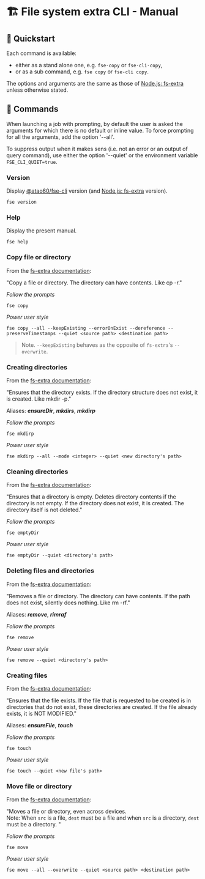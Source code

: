 # 🏗  File system extra CLI - Manual

## 🏁 Quickstart

Each command is available:
- either as a stand alone one, e.g. `fse-copy` or `fse-cli-copy`,
- or as a sub command, e.g. `fse copy` or `fse-cli copy`.

The options and arguments are the same as those of [Node.js: fs-extra](https://www.npmjs.com/package/fs-extra) unless otherwise stated.

## 🎹 Commands

When launching a job with prompting, by default the user is asked the arguments for which there is no default or inline value. 
To force prompting for all the arguments, add the option '--all'.

To suppress output when it makes sens (i.e. not an error or an output of query command), use either the option '--quiet'
or the environment variable `FSE_CLI_QUIET=true`.

### Version

Display [@atao60/fse-cli](https://www.npmjs.com/package/@atao60/fse-cli) version (and [Node.js: fs-extra](https://www.npmjs.com/package/fs-extra) version).

```
fse version
```

### Help

Display the present manual.

```
fse help
```

### Copy file or directory

From the [fs-extra documentation](https://github.com/jprichardson/node-fs-extra/blob/master/docs/copy.md):

"Copy a file or directory. The directory can have contents. Like cp -r."

*Follow the prompts*

```
fse copy
```

*Power user style*

```
fse copy --all --keepExisting --errorOnExist --dereference --preserveTimestamps --quiet <source path> <destination path>
```

> Note. `--keepExisting` behaves as the opposite of `fs-extra`'s `--overwrite`.

### Creating directories

From the [fs-extra documentation](https://github.com/jprichardson/node-fs-extra/blob/master/docs/ensureDir.md):

"Ensures that the directory exists. If the directory structure does not exist, it is created. Like mkdir -p."

Aliases: ***ensureDir***, ***mkdirs***, ***mkdirp***

*Follow the prompts*

```
fse mkdirp
```

*Power user style*

```
fse mkdirp --all --mode <integer> --quiet <new directory's path>
```

### Cleaning directories

From the [fs-extra documentation](https://github.com/jprichardson/node-fs-extra/blob/master/docs/emptyDir.md):

"Ensures that a directory is empty. Deletes directory contents if the directory is not empty. If the directory does not exist, it is created. The directory itself is not deleted."

*Follow the prompts*

```
fse emptyDir
```

*Power user style*

```
fse emptyDir --quiet <directory's path>
```

### Deleting files and directories

From the [fs-extra documentation](https://github.com/jprichardson/node-fs-extra/blob/master/docs/remove.md):

"Removes a file or directory. The directory can have contents. If the path does not exist, silently does nothing. Like rm -rf."

Aliases: ***remove***, ***rimraf***

*Follow the prompts*

```
fse remove
```

*Power user style*

```
fse remove --quiet <directory's path>
```

### Creating files

From the [fs-extra documentation](https://github.com/jprichardson/node-fs-extra/blob/master/docs/ensureFile.md):

"Ensures that the file exists. If the file that is requested to be created is in directories that do not exist, these directories are created. If the file already exists, it is NOT MODIFIED."

Aliases: ***ensureFile***, ***touch***

*Follow the prompts*

```
fse touch
```

*Power user style*

```
fse touch --quiet <new file's path>
```

### Move file or directory

From the [fs-extra documentation](https://github.com/jprichardson/node-fs-extra/blob/master/docs/move.md):

"Moves a file or directory, even across devices.  
    Note: When `src` is a file, `dest` must be a file and when `src` is a directory, `dest` must be a directory.
"

*Follow the prompts*

```
fse move
```

*Power user style*

```
fse move --all --overwrite --quiet <source path> <destination path>
```
